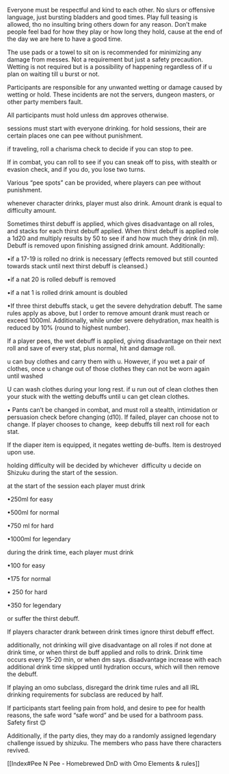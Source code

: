 
Everyone must be respectful and kind to each other. No slurs or offensive language, just bursting bladders and good times. Play full teasing is allowed, tho no insulting bring others down for any reason. Don’t make people feel bad for how they play or how long they hold, cause at the end of the day we are here to have a good time.

  

The use pads or a towel to sit on is recommended for minimizing any damage from messes. Not a requirement but just a safety precaution. Wetting is not required but is a possibility of happening regardless of if u plan on waiting till u burst or not.

  

Participants are responsible for any unwanted wetting or damage caused by wetting or hold. These incidents are not the servers, dungeon masters, or other party members fault.

  
  

All participants must hold unless dm approves otherwise. 

  

sessions must start with everyone drinking. for hold sessions, their are certain places one can pee without punishment. 

  

if traveling, roll a charisma check to decide if you can stop to pee.

  

If in combat, you can roll to see if you can sneak off to piss, with stealth or evasion check, and if you do, you lose two turns. 

  

Various “pee spots” can be provided, where players can pee without punishment. 

  

whenever character drinks, player must also drink. Amount drank is equal to difficulty amount. 

  

Sometimes thirst debuff is applied, which gives disadvantage on all roles, and stacks for each thirst debuff applied. When thirst debuff is applied role a 1d20 and multiply results by 50 to see if and how much they drink (in ml). Debuff is removed upon finishing assigned drink amount. Additionally:

  

•if a 17-19 is rolled no drink is necessary (effects removed but still counted towards stack until next thirst debuff is cleansed.) 

  

•if a nat 20 is rolled debuff is removed

  

•if a nat 1 is rolled drink amount is doubled

•If three thirst debuffs stack, u get the severe dehydration debuff. The same rules apply as above, but I order to remove amount drank must reach or exceed 1000ml. Additionally, while under severe dehydration, max health is reduced by 10% (round to highest number). 

  

If a player pees, the wet debuff is applied, giving disadvantage on their next roll and save of every stat, plus normal, hit and damage roll.

  

u can buy clothes and carry them with u. However, if you wet a pair of clothes, once u change out of those clothes they can not be worn again until washed 

  

U can wash clothes during your long rest. if u run out of clean clothes then your stuck with the wetting debuffs until u can get clean clothes.

  

• Pants can’t be changed in combat, and must roll a stealth, intimidation or persuasion check before changing (d10). If failed, player can choose not to change. If player chooses to change,  keep debuffs till next roll for each stat. 

  

If the diaper item is equipped, it negates wetting de-buffs. Item is destroyed upon use.

  

holding difficulty will be decided by whichever  difficulty u decide on Shizuku during the start of the session.

  

at the start of the session each player must drink 

•250ml for easy

•500ml for normal 

•750 ml for hard

•1000ml for legendary

  

during the drink time, each player must drink 

•100 for easy

•175 for normal

• 250 for hard

•350 for legendary

or suffer the thirst debuff.

  

If players character drank between drink times ignore thirst debuff effect.

  

additionally, not drinking will give disadvantage on all roles if not done at drink time, or when thirst de buff applied and rolls to drink. Drink time occurs every 15-20 min, or when dm says. disadvantage increase with each additional drink time skipped until hydration occurs, which will then remove the debuff. 

  

If playing an omo subclass, disregard the drink time rules and all IRL drinking requirements for subclass are reduced by half. 

  

If participants start feeling pain from hold, and desire to pee for health reasons, the safe word “safe word” and be used for a bathroom pass. Safety first 😊 

  

Additionally, if the party dies, they may do a randomly assigned legendary challenge issued by shizuku. The members who pass have there characters revived.


[[Index#Pee N Pee - Homebrewed DnD with Omo Elements & rules]]